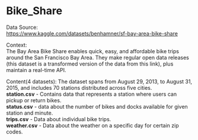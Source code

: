 # Bike_Share

Data Source:  
https://www.kaggle.com/datasets/benhamner/sf-bay-area-bike-share  

Context:  
The Bay Area Bike Share enables quick, easy, and affordable bike trips around the San Francisco Bay Area. They make regular open data releases (this dataset is a transformed version of the data from this link), plus maintain a real-time API.  

Content(4 datasets):
The dataset spans from August 29, 2013, to August 31, 2015, and includes 70 stations distributed across five cities.  
**station.csv** - Contains data that represents a station where users can pickup or return bikes.  
**status.csv** - data about the number of bikes and docks available for given station and minute.  
**trips.csv** - Data about individual bike trips.  
**weather.csv** - Data about the weather on a specific day for certain zip codes.  
